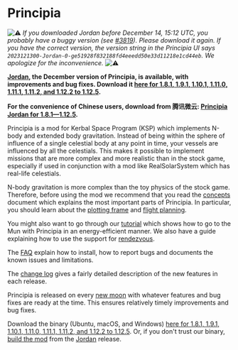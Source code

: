 # Principia

![⚠️](https://place-hold.it/10/f00000/000000&text=) _If you downloaded Jordan before December 14, 15:12 UTC, you probably have a buggy version (see [#3819](https://github.com/mockingbirdnest/Principia/issues/3819)). Please download it again. If you have the correct version, the version string in the Principia UI says `2023121300-Jordan-0-ge51928f832188fd4eeedd50e33d11218e1cd44eb`. We apologize for the inconvenience._ ![⚠️](https://place-hold.it/10/f00000/000000&text=)

**&lrm;[Jordan](https://github.com/mockingbirdnest/Principia/wiki/Change-Log#jordan), the December version of Principia, is available, with improvements and bug fixes.  Download it [here for 1.8.1, 1.9.1, 1.10.1, 1.11.0, 1.11.1, 1.11.2, and 1.12.2 to 1.12.5](https://bit.ly/j0rcl4n).**

**For the convenience of Chinese users, download from 腾讯微云: [Principia Jordan for 1.8.1—1.12.5](https://share.weiyun.com/gp7xxtuW).**

Principia is a mod for Kerbal Space Program (KSP) which implements N-body and extended body gravitation.  Instead of being within the sphere of influence of a single celestial body at any point in time, your vessels are influenced by all the celestials.  This makes it possible to implement missions that are more complex and more realistic than in the stock game, especially if used in conjunction with a mod like RealSolarSystem which has real-life celestials.

N-body gravitation is more complex than the toy physics of the stock game.  Therefore, before using the mod we recommend that you read the [concepts](https://github.com/mockingbirdnest/Principia/wiki/Concepts) document which explains the most important parts of Principia.  In particular, you should learn about the [plotting frame](https://github.com/mockingbirdnest/Principia/wiki/Concepts#plotting-frame) and [flight planning](https://github.com/mockingbirdnest/Principia/wiki/Concepts#flight-planning).

You might also want to go through our
[tutorial](https://github.com/mockingbirdnest/Principia/wiki/A-guide-to-going-to-the-Mun-with-Principia) which shows how 
to go to the Mun with Principia in an energy-efficient manner.  We also have a guide explaining how to use the support for [rendezvous](https://github.com/mockingbirdnest/Principia/wiki/A-guide-to-performing-low-orbit-rendezvous).

The [FAQ](https://github.com/mockingbirdnest/Principia/wiki/Installing,-reporting-bugs,-and-frequently-asked-questions) explain how to install, how to report bugs and documents the known issues and limitations.

The [change log](https://github.com/mockingbirdnest/Principia/wiki/Change-Log) gives a fairly detailed description of the new features in each release.

Principia is released on every [new moon](https://en.wikipedia.org/wiki/New_moon) with whatever features and bug fixes are ready at the time.  This ensures relatively timely improvements and bug fixes.

Download the binary (Ubuntu, macOS, and Windows) [here for 1.8.1, 1.9.1, 1.10.1, 1.11.0, 1.11.1, 1.11.2, and 1.12.2 to 1.12.5](https://bit.ly/j0rcl4n).  Or, if you don't trust our binary, [build the mod](https://github.com/mockingbirdnest/Principia/blob/master/documentation/Setup.md) from the [Jordan](https://github.com/mockingbirdnest/Principia/releases/tag/2023121300-Jordan) release.

